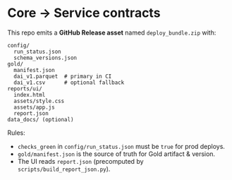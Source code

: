 
# Core → Service contracts

This repo emits a **GitHub Release asset** named `deploy_bundle.zip` with:
```
config/
  run_status.json
  schema_versions.json
gold/
  manifest.json
  dai_v1.parquet  # primary in CI
  dai_v1.csv      # optional fallback
reports/ui/
  index.html
  assets/style.css
  assets/app.js
  report.json
data_docs/ (optional)
```
Rules:
- `checks_green` in `config/run_status.json` must be `true` for prod deploys.
- `gold/manifest.json` is the source of truth for Gold artifact & version.
- The UI reads `report.json` (precomputed by `scripts/build_report_json.py`).
